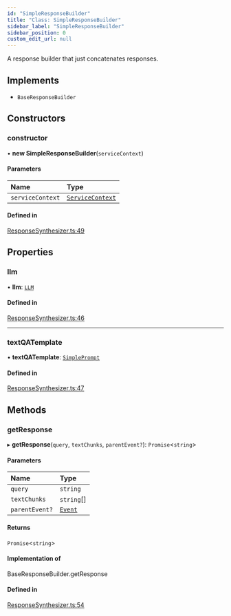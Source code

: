 ```yaml
---
id: "SimpleResponseBuilder"
title: "Class: SimpleResponseBuilder"
sidebar_label: "SimpleResponseBuilder"
sidebar_position: 0
custom_edit_url: null
---
```


A response builder that just concatenates responses.

## Implements

- `BaseResponseBuilder`

## Constructors

### constructor

• **new SimpleResponseBuilder**(`serviceContext`)

#### Parameters

| Name | Type |
| :------ | :------ |
| `serviceContext` | [`ServiceContext`](../interfaces/ServiceContext.md) |

#### Defined in

[ResponseSynthesizer.ts:49](https://github.com/run-llama/LlamaIndexTS/blob/35f3030/packages/core/src/ResponseSynthesizer.ts#L49)

## Properties

### llm

• **llm**: [`LLM`](../interfaces/LLM.md)

#### Defined in

[ResponseSynthesizer.ts:46](https://github.com/run-llama/LlamaIndexTS/blob/35f3030/packages/core/src/ResponseSynthesizer.ts#L46)

___

### textQATemplate

• **textQATemplate**: [`SimplePrompt`](../modules.md#simpleprompt)

#### Defined in

[ResponseSynthesizer.ts:47](https://github.com/run-llama/LlamaIndexTS/blob/35f3030/packages/core/src/ResponseSynthesizer.ts#L47)

## Methods

### getResponse

▸ **getResponse**(`query`, `textChunks`, `parentEvent?`): `Promise`<`string`\>

#### Parameters

| Name | Type |
| :------ | :------ |
| `query` | `string` |
| `textChunks` | `string`[] |
| `parentEvent?` | [`Event`](../interfaces/Event.md) |

#### Returns

`Promise`<`string`\>

#### Implementation of

BaseResponseBuilder.getResponse

#### Defined in

[ResponseSynthesizer.ts:54](https://github.com/run-llama/LlamaIndexTS/blob/35f3030/packages/core/src/ResponseSynthesizer.ts#L54)

